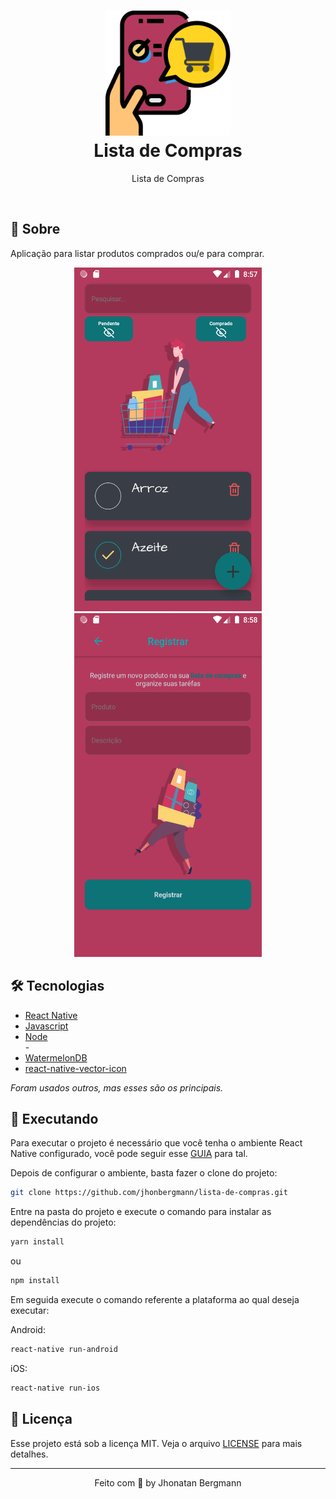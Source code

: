 <h1 align="center">
  <img src="android/app/src/main/res/drawable/iconsplash.png" width="200" height="200" alt="icon" >
  <br>
  Lista de Compras
  <br>
</h1>

<p align="center">Lista de Compras</p>

<br>

## 📅 Sobre

Aplicação para listar produtos comprados ou/e para comprar.

<p align="center">
  <img src="assets/imgs/Screenshot001.png" alt="img" width="300" height="550">
  <img src="assets/imgs/Screenshot002.png" alt="img" width="300" height="550">
</p>

## 🛠 Tecnologias
- [React Native](https://facebook.github.io/react-native/)
- [Javascript](https://devdocs.io/javascript/)
- [Node](https://nodejs.org/en/)
<br/>-
- [WatermelonDB](https://nozbe.github.io/WatermelonDB/)
- [react-native-vector-icon](https://www.npmjs.com/package/react-native-vector-icons)

*Foram usados outros, mas esses são os principais.*

## 📱 Executando 

Para executar o projeto é necessário que você tenha o ambiente React Native configurado, você pode seguir esse [GUIA](https://reactnative.dev/docs/environment-setup) para tal.

Depois de configurar o ambiente, basta fazer o clone do projeto:

```sh
git clone https://github.com/jhonbergmann/lista-de-compras.git
```

Entre na pasta do projeto e execute o comando para instalar as dependências do projeto:

```sh
yarn install
```
ou
```sh
npm install
```

Em seguida execute o comando referente a plataforma ao qual deseja executar:

Android:

```sh
react-native run-android
```

iOS:

```sh
react-native run-ios
```

## 📝 Licença

Esse projeto está sob a licença MIT. Veja o arquivo [LICENSE](LICENSE) para mais detalhes.

---

<p align="center">
 Feito com 💜 by Jhonatan Bergmann
</p>


